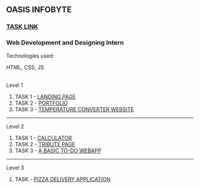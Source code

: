 <h2>OASIS INFOBYTE</h2>
<h3><a href="[https://hrashad.github.io/FED-Protfolio/](https://www.canva.com/design/DAFSZMvBiCI/d8sj_Z-sTrmOYK_pTlvb9w/view?utm_content=DAFSZMvBiCI&utm_campaign=designshare&utm_medium=link&utm_source=publishsharelink#16)">TASK LINK</a></h3>
<h3>Web Development and Designing Intern</h3>

<p>Technologies used:</p>
<span>HTML, CSS, JS</span><br>
<br>
<p>Level 1</p>
<ol>
    <li>TASK 1 - <a href="https://github.com/hrashad/OIBSIP-May-2023/tree/main/Level%201/TASK%201%20-%20LANDING%20PAGE" target="_blank">LANDING PAGE</a></li>
    <li>TASK 2 - <a href="https://github.com/hrashad/OIBSIP-May-2023/tree/main/Level%201/TASK%201%20-%20LANDING%20PAGE" target="_blank">PORTFOLIO</a></li>
    <li>TASK 3 - <a href="https://github.com/hrashad/OIBSIP-May-2023/tree/main/Level%201/TASK%203%20-%20TEMPERATURE%20CONVERTER%20WEBSITE" target="_blank">TEMPERATURE CONVERTER WEBSITE</a></li>
</ol>
<hr>
<p>Level 2</p>
<ol>
    <li>TASK 1 - <a href="https://github.com/hrashad/OIBSIP-May-2023/tree/main/Level%202/TASK%201%20-%20CALCULATOR" target="_blank">CALCULATOR</a></li>
    <li>TASK 2 - <a href="https://github.com/hrashad/OIBSIP-May-2023/tree/main/Level%202/TASK%202%20-%20TRIBUTE%20PAGE" target="_blank">TRIBUTE PAGE</a></li>
    <li>TASK 3 - <a href="https://github.com/hrashad/OIBSIP-May-2023/tree/main/Level%202/TASK%203%20-%20A%20BASIC%20TO-DO%20WEBAPP" target="_blank">A BASIC TO-DO WEBAPP</a></li>
</ol>
<hr>
<p>Level 3</p>
<ol>
    <li>TASK - <a href="https://github.com/hrashad/OIBSIP-May-2023/tree/main/Level%203/PIZZA%20DELIVERY%20APPLICATION" target="_blank">PIZZA DELIVERY APPLICATION</a></li>
</ol>
